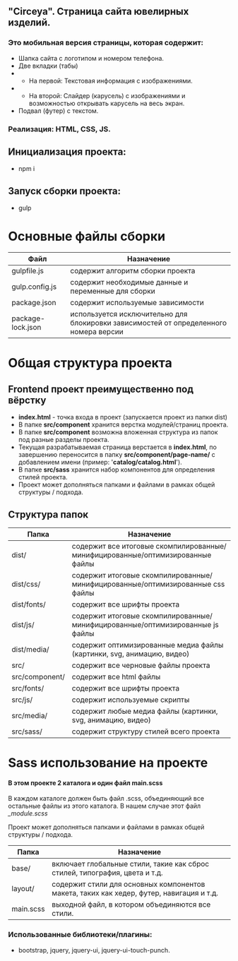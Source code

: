 ## "Circeya". Страница сайта ювелирных изделий.

### Это мобильная версия страницы, которая содержит:

- Шапка сайта с логотипом и номером телефона.
- Две вкладки (табы)
- - На первой: Текстовая информация с изображениями.
- - На второй: Слайдер (карусель) с изображениями и возможностью открывать карусель на весь экран.
- Подвал (футер) с текстом.

### Реализация: HTML, CSS, JS.

## Инициализация проекта:
- npm i

## Запуск сборки проекта:
- gulp

# Основные файлы сборки
| Файл | Назначение |
| ------ | ------ |
| gulpfile.js | содержит алгоритм сборки проекта |
| gulp.config.js | содержит необходимые данные и переменные для сборки |
| package.json | содержит используемые зависимости |
| package-lock.json | используется исключительно для блокировки зависимостей от определенного номера версии |

# Общая структура проекта
## Frontend проект преимущественно под вёрстку
- **index.html** - точка входа в проект (запускается проект из папки dist)
- В папке **src/component** хранится верстка модулей/страниц проекта.
- В папке **src/component** возможна вложенная структура из папок под разные разделы проекта.
- Текущая разрабатываемая страница верстается в **index.html**, по завершению переносится в
  папку **src/component/page-name/**
  с добавлением имени (пример: '**catalog/catalog.html**').
- В папке **src/sass** хранится набор компонентов для определения стилей проекта.
- Проект может дополняться папками и файлами в рамках общей структуры / подхода.

## Структура папок

| Папка          | Назначение |
|----------------| ------ |
| dist/          | содержит все итоговые скомпилированные/минифицированные/оптимизированные файлы |
| dist/css/      | содержит итоговые скомпилированные/минифицированные/оптимизированные css файлы |
| dist/fonts/    | содержит все шрифты проекта |
| dist/js/       | содержит итоговые скомпилированные/минифицированные/оптимизированные js файлы |
| dist/media/    | содержит оптимизированные медиа файлы (картинки, svg, анимацию, видео) |
| src/           | содержит все черновые файлы проекта |
| src/component/ | содержит все html файлы |
| src/fonts/     | содержит все шрифты проекта |
| src/js/        | содержит используемые скрипты |
| src/media/     | содержит любые медиа файлы (картинки, svg, анимацию, видео) |
| src/sass/      | содержит структуру стилей всего проекта |


# Sass использование на проекте
#### В этом проекте 2 каталога и один файл main.scss

В каждом каталоге должен быть файл .scss, объединяющий все остальные файлы из этого каталога.
В нашем случае этот файл  *_module.scss*

Проект может дополняться папками и файлами в рамках общей структуры / подхода.


| Папка     | Назначение |
|-----------| ------ |
| base/     | включает глобальные стили, такие как сброс стилей, типография, цвета и т.д. |
| layout/   | содержит стили для основных компонентов макета, таких как хедер, футер, навигация и т.д. |
| main.scss | выходной файл, в котором объединяются все стили. |


### Использованные библиотеки/плагины:
- bootstrap, jquery, jquery-ui, jquery-ui-touch-punch.
